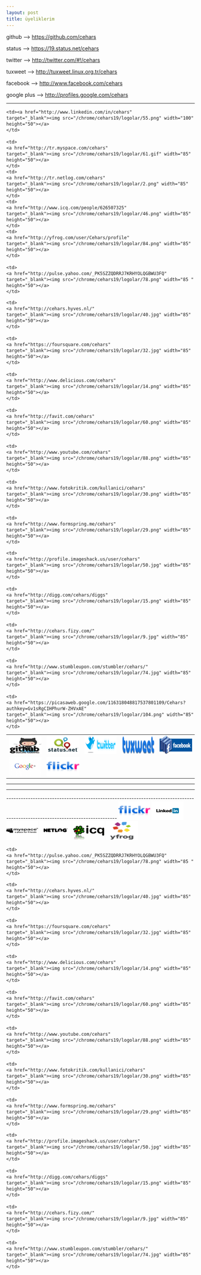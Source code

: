 ```yaml
---
layout: post
title: üyeliklerim
---
```




<p>github --> <a href="https://github.com/cehars" 
target="_blank">https://github.com/cehars</a></p>

<p>status --> <a href="https://19.status.net/cehars"
target="_blank">https://19.status.net/cehars</a></p>

<p>twitter --> <a href="http://twitter.com/#!/cehars"
target="_blank">http://twitter.com/#!/cehars</a></p>

<p>tuxweet --> <a href="http://tuxweet.linux.org.tr/cehars"
target="_blank">http://tuxweet.linux.org.tr/cehars</a></p>

<p>facebook --> <a href="http://www.facebook.com/cehars"
target="_blank">http://www.facebook.com/cehars</a></p>

<p>google plus --> <a href="http://profiles.google.com/cehars"
target="_blank">http://profiles.google.com/cehars</a></p>


<hr>

<table border="0">

<tr>

<td><a href="https://github.com/cehars"
	target="_blank"><img src="/chrome/cehars19/logolar/93.png" width="140" height="50"></a>
</td>

<td><a href="https://19.status.net/cehars"
	target="_blank"><img src="/chrome/cehars19/logolar/70.png" width="140" height="50"></a>
</td>

<td><a href="http://twitter.com/#!/cehars"
	target="_blank"><img src="/chrome/cehars19/logolar/103.gif" width="140" height="50"></a>
</td>

<td><a href="http://tuxweet.linux.org.tr/cehars"
	target="_blank"><img src="/chrome/cehars19/logolar/101.png" width="140" height="50"></a>
</td>

<td><a href="http://www.facebook.com/cehars"
	target="_blank"><img src="/chrome/cehars19/logolar/91.jpg" width="140" height="50"></a>
</td>

	
</tr>


<tr>

<td><a href=" http://profiles.google.com/cehars"
	target="_blank"><img src="/chrome/cehars19/logolar/95.jpg" width="100" height="50"></a>
</td>
	<td><a href="http://www.flickr.com/people/cehars/"
	target="_blank"><img src="/chrome/cehars19/logolar/23.png" width="100" height="50"></a>
	</td>

	<td><a href="http://www.linkedin.com/in/cehars"
	target="_blank"><img src="/chrome/cehars19/logolar/55.png" width="100" height="50"></a>
	</td>
	
	<td>
	<a href="http://tr.myspace.com/cehars"
	target="_blank"><img src="/chrome/cehars19/logolar/61.gif" width="85" height="50"></a>
	</td>
	<td>
	<a href="http://tr.netlog.com/cehars"
	target="_blank"><img src="/chrome/cehars19/logolar/2.png" width="85" height="50"></a>
	</td>
	<td>
	<a href="http://www.icq.com/people/626507325"
	target="_blank"><img src="/chrome/cehars19/logolar/46.png" width="85" height="50"></a>
	</td>
	<td>
	<a href="http://yfrog.com/user/Cehars/profile"
	target="_blank"><img src="/chrome/cehars19/logolar/84.png" width="85" height="50"></a>
	</td>

	<td>
	<a href="http://pulse.yahoo.com/_PK5SZZQDRRJ7KRHYOLQGBWU3FQ"
	target="_blank"><img src="/chrome/cehars19/logolar/78.png" width="85 " height="50"></a>
	</td>

</tr>
<tr>

	<td>
	<a href="http://cehars.hyves.nl/"
	target="_blank"><img src="/chrome/cehars19/logolar/40.jpg" width="85" height="50"></a>
	</td>

	<td>
	<a href="https://foursquare.com/cehars"
	target="_blank"><img src="/chrome/cehars19/logolar/32.jpg" width="85" height="50"></a>
	</td>

	<td>
	<a href="http://www.delicious.com/cehars"
	target="_blank"><img src="/chrome/cehars19/logolar/14.png" width="85" height="50"></a>
	</td>

	<td>
	<a href="http://favit.com/cehars"
	target="_blank"><img src="/chrome/cehars19/logolar/60.png" width="85" height="50"></a>
	</td>

	<td>
	<a href="http://www.youtube.com/cehars"
	target="_blank"><img src="/chrome/cehars19/logolar/88.png" width="85" height="50"></a>
	</td>

	<td>
	<a href="http://www.fotokritik.com/kullanici/cehars"
	target="_blank"><img src="/chrome/cehars19/logolar/30.png" width="85" height="50"></a>
	</td>

	<td>
	<a href="http://www.formspring.me/cehars"
	target="_blank"><img src="/chrome/cehars19/logolar/29.png" width="85" height="50"></a>
	</td>

</tr>
<tr>

	<td>
	<a href="http://profile.imageshack.us/user/cehars"
	target="_blank"><img src="/chrome/cehars19/logolar/50.jpg" width="85" height="50"></a>
	</td>

	<td>
	<a href="http://digg.com/cehars/diggs"
	target="_blank"><img src="/chrome/cehars19/logolar/15.png" width="85" height="50"></a>
	</td>

	<td>
	<a href="http://cehars.fizy.com/"
	target="_blank"><img src="/chrome/cehars19/logolar/9.jpg" width="85" height="50"></a>
	</td>

	<td>
	<a href="http://www.stumbleupon.com/stumbler/cehars/"
	target="_blank"><img src="/chrome/cehars19/logolar/74.jpg" width="85" height="50"></a>
	</td>

	<td>
	<a href="https://picasaweb.google.com/116318048817537801109/Cehars?authkey=Gv1sRgCIHPhurW-ZHVxAE"
	target="_blank"><img src="/chrome/cehars19/logolar/104.png" width="85" height="50"></a>
	</td>


</tr>

</table>



<hr>
<hr>
----------------------------------------------------------------------------------------------------------------------------


<tr>
	<td><a href="http://www.flickr.com/people/cehars/"
	target="_blank"><img src="/chrome/cehars19/logolar/23.png" width="85" height="50"></a>
	</td>
	<td><a href="http://www.linkedin.com/in/cehars"
	target="_blank"><img src="/chrome/cehars19/logolar/55.png" width="85" height="50"></a>
	</td>
	<td>
	<a href="http://tr.myspace.com/cehars"
	target="_blank"><img src="/chrome/cehars19/logolar/61.gif" width="85" height="50"></a>
	</td>
	<td>
	<a href="http://tr.netlog.com/cehars"
	target="_blank"><img src="/chrome/cehars19/logolar/2.png" width="85" height="50"></a>
	</td>
	<td>
	<a href="http://www.icq.com/people/626507325"
	target="_blank"><img src="/chrome/cehars19/logolar/46.png" width="85" height="50"></a>
	</td>
	<td>
	<a href="http://yfrog.com/user/Cehars/profile"
	target="_blank"><img src="/chrome/cehars19/logolar/84.png" width="85" height="50"></a>
	</td>

	<td>
	<a href="http://pulse.yahoo.com/_PK5SZZQDRRJ7KRHYOLQGBWU3FQ"
	target="_blank"><img src="/chrome/cehars19/logolar/78.png" width="85 " height="50"></a>
	</td>

</tr>
<tr>

	<td>
	<a href="http://cehars.hyves.nl/"
	target="_blank"><img src="/chrome/cehars19/logolar/40.jpg" width="85" height="50"></a>
	</td>

	<td>
	<a href="https://foursquare.com/cehars"
	target="_blank"><img src="/chrome/cehars19/logolar/32.jpg" width="85" height="50"></a>
	</td>

	<td>
	<a href="http://www.delicious.com/cehars"
	target="_blank"><img src="/chrome/cehars19/logolar/14.png" width="85" height="50"></a>
	</td>

	<td>
	<a href="http://favit.com/cehars"
	target="_blank"><img src="/chrome/cehars19/logolar/60.png" width="85" height="50"></a>
	</td>

	<td>
	<a href="http://www.youtube.com/cehars"
	target="_blank"><img src="/chrome/cehars19/logolar/88.png" width="85" height="50"></a>
	</td>

	<td>
	<a href="http://www.fotokritik.com/kullanici/cehars"
	target="_blank"><img src="/chrome/cehars19/logolar/30.png" width="85" height="50"></a>
	</td>

	<td>
	<a href="http://www.formspring.me/cehars"
	target="_blank"><img src="/chrome/cehars19/logolar/29.png" width="85" height="50"></a>
	</td>

</tr>
<tr>

	<td>
	<a href="http://profile.imageshack.us/user/cehars"
	target="_blank"><img src="/chrome/cehars19/logolar/50.jpg" width="85" height="50"></a>
	</td>

	<td>
	<a href="http://digg.com/cehars/diggs"
	target="_blank"><img src="/chrome/cehars19/logolar/15.png" width="85" height="50"></a>
	</td>

	<td>
	<a href="http://cehars.fizy.com/"
	target="_blank"><img src="/chrome/cehars19/logolar/9.jpg" width="85" height="50"></a>
	</td>

	<td>
	<a href="http://www.stumbleupon.com/stumbler/cehars/"
	target="_blank"><img src="/chrome/cehars19/logolar/74.jpg" width="85" height="50"></a>
	</td>


</tr>

</table>




